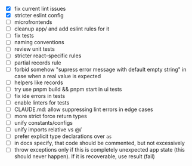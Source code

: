 - [x] fix current lint issues
- [x] stricter eslint config
- [ ] microfrontends
- [ ] cleanup app/ and add eslint rules for it
- [ ] fix tests
- [ ] naming conventions
- [ ] review unit tests
- [ ] stricter react-specific rules
- [ ] partial records rule
- [ ] forbid somehow "supress error message with default empty string" in case when a real value is expected
- [ ] helpers like records
- [ ] try use pnpm build && pnpm start in ui tests
- [ ] fix ide errors in tests
- [ ] enable linters for tests
- [ ] CLAUDE.md: allow suppressing lint errors in edge cases
- [ ] more strict force return types
- [ ] unify constants/configs
- [ ] unify imports relative vs @/
- [ ] prefer explicit type declarations over `as`
- [ ] in docs specify, that code should be commented, but not excessively
- [ ] throw exceptions only if this is completely unexpected app state (this should never happen). If it is recoverable, use result (fail)
